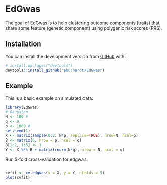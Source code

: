 
<!-- README.md is generated from README.Rmd. Please edit that file -->
EdGwas
======

<!-- badges: start -->
<!-- badges: end -->
The goal of EdGwas is to help clustering outcome components (traits) that share some feature (genetic component) using polygenic risk scores (PRS).

Installation
------------

You can install the development version from [GitHub](https://github.com/) with:

``` r
# install.packages("devtools")
devtools::install_github("abuchardt/EdGwas")
```

Example
-------

This is a basic example on simulated data:

``` r
library(EdGwas)
# Gaussian
N <- 100 #
q <- 9
p <- 1000 #
set.seed(1)
X <- matrix(sample(0:2, N*p, replace=TRUE), nrow=N, ncol=p)
B <- matrix(0, nrow = p, ncol = q)
B[1:2, 1:5] <- 1
Y <- X %*% B + matrix(rnorm(N*q), nrow = N, ncol = q)
```

Run 5-fold cross-validation for edgwas

``` r

cvfit <- cv.edgwas(x = X, y = Y, nfolds = 5)
plot(cvfit)
```
